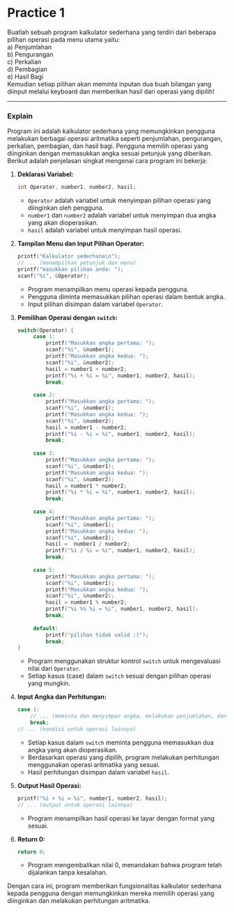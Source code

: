 # Practice 1
Buatlah sebuah program kalkulator sederhana yang terdiri dari beberapa pilihan operasi pada menu utama yaitu:<br>
a) Penjumlahan<br>
b) Pengurangan<br>
c) Perkalian<br>
d) Pembagian<br>
e) Hasil Bagi<br>
Kemudian setiap pilihan akan meminta inputan dua buah bilangan yang diinput melalui keyboard dan memberikan hasil dari operasi yang dipilih!

---
### Explain
Program ini adalah kalkulator sederhana yang memungkinkan pengguna melakukan berbagai operasi aritmatika seperti penjumlahan, pengurangan, perkalian, pembagian, dan hasil bagi. Pengguna memilih operasi yang diinginkan dengan memasukkan angka sesuai petunjuk yang diberikan. Berikut adalah penjelasan singkat mengenai cara program ini bekerja:

1. **Deklarasi Variabel:**
   ```c
   int Operator, number1, number2, hasil;
   ```
   - `Operator` adalah variabel untuk menyimpan pilihan operasi yang diinginkan oleh pengguna.
   - `number1` dan `number2` adalah variabel untuk menyimpan dua angka yang akan dioperasikan.
   - `hasil` adalah variabel untuk menyimpan hasil operasi.

2. **Tampilan Menu dan Input Pilihan Operator:**
   ```c
   printf("Kalkulator sederhana\n");
   // ... (menampilkan petunjuk dan menu)
   printf("masukkan pilihan anda: ");
   scanf("%i", &Operator);
   ```
   - Program menampilkan menu operasi kepada pengguna.
   - Pengguna diminta memasukkan pilihan operasi dalam bentuk angka.
   - Input pilihan disimpan dalam variabel `Operator`.

3. **Pemilihan Operasi dengan `switch`:**
   ```c
   switch(Operator) {
		case 1:
			printf("Masukkan angka pertama: ");
			scanf("%i", &number1);
			printf("Masukkan angka kedua: ");
			scanf("%i", &number2);
			hasil = number1 + number2;
			printf("%i + %i = %i", number1, number2, hasil);
			break;
			
		case 2:
			printf("Masukkan angka pertama: ");
			scanf("%i", &number1);
			printf("Masukkan angka kedua: ");
			scanf("%i", &number2);
			hasil = number1 - number2;
			printf("%i - %i = %i", number1, number2, hasil);
			break;
		
		case 3:
			printf("Masukkan angka pertama: ");
			scanf("%i", &number1);
			printf("Masukkan angka kedua: ");
			scanf("%i", &number2);
			hasil = number1 * number2;
			printf("%i * %i = %i", number1, number2, hasil);
			break;
			
		case 4:
			printf("Masukkan angka pertama: ");
			scanf("%i", &number1);
			printf("Masukkan angka kedua: ");
			scanf("%i", &number2);
			hasil =  number1 / number2;
			printf("%i / %i = %i", number1, number2, hasil);
			break;
			
		case 5:
			printf("Masukkan angka pertama: ");
			scanf("%i", &number1);
			printf("Masukkan angka kedua: ");
			scanf("%i", &number2);
			hasil = number1 % number2;
			printf("%i %% %i = %i", number1, number2, hasil);
			break;
		
		default:
			printf("pilihan tidak valid :)");
			break;
   }
   ```
   - Program menggunakan struktur kontrol `switch` untuk mengevaluasi nilai dari `Operator`.
   - Setiap kasus (case) dalam `switch` sesuai dengan pilihan operasi yang mungkin.

4. **Input Angka dan Perhitungan:**
   ```c
   case 1:
       // ... (meminta dan menyimpan angka, melakukan penjumlahan, dan menampilkan hasil)
       break;
   // ... (kondisi untuk operasi lainnya)
   ```
   - Setiap kasus dalam `switch` meminta pengguna memasukkan dua angka yang akan dioperasikan.
   - Berdasarkan operasi yang dipilih, program melakukan perhitungan menggunakan operasi aritmatika yang sesuai.
   - Hasil perhitungan disimpan dalam variabel `hasil`.

5. **Output Hasil Operasi:**
   ```c
   printf("%i + %i = %i", number1, number2, hasil);
   // ... (output untuk operasi lainnya)
   ```
   - Program menampilkan hasil operasi ke layar dengan format yang sesuai.

6. **Return 0:**
   ```c
   return 0;
   ```
   - Program mengembalikan nilai 0, menandakan bahwa program telah dijalankan tanpa kesalahan.

Dengan cara ini, program memberikan fungsionalitas kalkulator sederhana kepada pengguna dengan memungkinkan mereka memilih operasi yang diinginkan dan melakukan perhitungan aritmatika.
